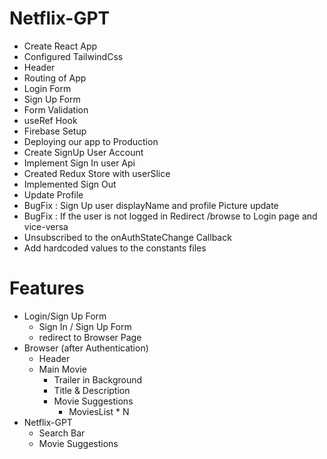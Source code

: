 # Netflix-GPT

- Create React App
- Configured TailwindCss
- Header
- Routing of App
- Login Form
- Sign Up Form
- Form Validation
- useRef Hook
- Firebase Setup
- Deploying our app to Production
- Create SignUp User Account
- Implement Sign In user Api
- Created Redux Store with userSlice
- Implemented Sign Out
- Update Profile
- BugFix : Sign Up user displayName and profile Picture update
- BugFix : If the user is not logged in Redirect /browse to Login page and vice-versa
- Unsubscribed to the onAuthStateChange Callback
- Add hardcoded values to the constants files

# Features

- Login/Sign Up Form
  - Sign In / Sign Up Form
  - redirect to Browser Page
- Browser (after Authentication)
  - Header
  - Main Movie
    - Trailer in Background
    - Title & Description
    - Movie Suggestions
      - MoviesList \* N
- Netflix-GPT
  - Search Bar
  - Movie Suggestions

